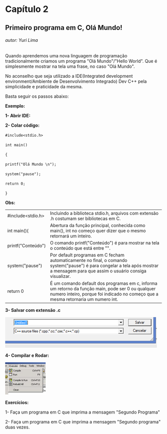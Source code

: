 # Capítulo 2

## Primeiro programa em C, Olá Mundo!

###### autor: Yuri Lima

Quando aprendemos uma nova linguagem de programação tradicionalmente criamos um programa "Olá Mundo"/"Hello World". Que é simplesmente mostrar na tela uma frase, no caso "Olá Mundo".

No aconselho que seja utilizado a IDE\(Integrated development environment/Ambiente de Desenvolvimento Integrado\) Dev C++ pela simplicidade e praticidade da mesma.

Basta seguir os passos abaixo: 

**Exemplo:**

**1- Abrir IDE:**

**2- Colar código:**

`#include<stdio.h>`

`int main()`

`{`

`printf("Olá Mundo \n");`

`system("pause");`

`return 0;`

`}`

**Obs:**

|  |  |
| :--- | :--- |
| \#include&lt;stdio.h&gt; | Incluindo a biblioteca stdio.h, arquivos com extensão .h costumam ser bibliotecas em C. |
| int main\(\){ | Abertura da função principal, conhecida como main\(\), int no começo quer dizer que o mesmo retornará um inteiro. |
| printf\("Conteúdo"\) | O comando printf\("Conteúdo"\) é para mostrar na tela o conteúdo que está entre "". |
| system\("pause"\) | Por default programas em C fecham automaticamente no final, o comando system\("pause"\) é para congelar a tela após mostrar a mensagem para que assim o usuário consiga visualizar. |
| return 0 | É um comando default dos programas em c, informa um retorno da função main, pode ser 0 ou qualquer numero inteiro, porque foi indicado no começo que a mesma retornaria um numero int.  |

**3- Salvar com extensão .c**

![](/assets/extensaoc.png)

**4- Compilar e Rodar:**

![](/assets/compile/run.png)



**Exercícios:**

1- Faça um programa em C que imprima a mensagem "Segundo Programa"

2- Faça um programa em C que imprima a mensagem "Segundo programa" duas vezes.

